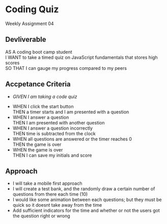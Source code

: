 # Coding Quiz
Weekly Assignment 04

## Devliverable
AS A coding boot camp student\
I WANT to take a timed quiz on JavaScript fundamentals that stores high scores\
SO THAT I can gauge my progress compared to my peers

## Accpetance Criteria
 * *GIVEN I am taking a code quiz*
 - WHEN I click the start button\
   THEN a timer starts and I am presented with a question
 - WHEN I answer a question\
   THEN I am presented with another question
 - WHEN I answer a question incorrectly\
   THEN time is subtracted from the clock
 - WHEN all questions are answered or the timer reaches 0\
   THEN the game is over
 - WHEN the game is over\
   THEN I can save my initials and score

## Approach
- I will take a mobile first approach
- I will create a test bank, and the randomly draw a certain number of questions from there each time (10)
- I would like some animation between each questions; but they must be quick so it doesnt take away from the time
- Add sufficient indicators for the time and whether or not the users got the question right or wrong

